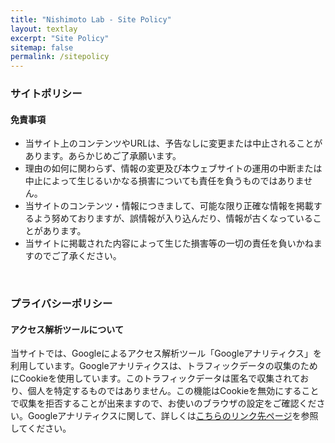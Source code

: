 ```yaml
---
title: "Nishimoto Lab - Site Policy"
layout: textlay
excerpt: "Site Policy"
sitemap: false
permalink: /sitepolicy
---
```


### サイトポリシー


#### 免責事項

- 当サイト上のコンテンツやURLは、予告なしに変更または中止されることがあります。あらかじめご了承願います。
- 理由の如何に関わらず、情報の変更及び本ウェブサイトの運用の中断または中止によって生じるいかなる損害についても責任を負うものではありません。
- 当サイトのコンテンツ・情報につきまして、可能な限り正確な情報を掲載するよう努めておりますが、誤情報が入り込んだり、情報が古くなっていることがあります。
- 当サイトに掲載された内容によって生じた損害等の一切の責任を負いかねますのでご了承ください。

<br />

### プライバシーポリシー


#### アクセス解析ツールについて

当サイトでは、Googleによるアクセス解析ツール「Googleアナリティクス」を利用しています。Googleアナリティクスは、トラフィックデータの収集のためにCookieを使用しています。このトラフィックデータは匿名で収集されており、個人を特定するものではありません。この機能はCookieを無効にすることで収集を拒否することが出来ますので、お使いのブラウザの設定をご確認ください。Googleアナリティクスに関して、詳しくは[こちらのリンク先ページ](https://marketingplatform.google.com/about/analytics/terms/jp/)を参照してください。

<br />
